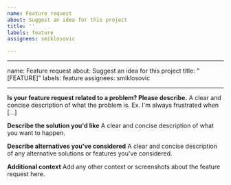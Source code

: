 ```yaml
---
name: Feature request
about: Suggest an idea for this project
title: ''
labels: feature
assignees: smiklosovic

---
```


---
name: Feature request
about: Suggest an idea for this project
title: "[FEATURE]"
labels: feature
assignees: smiklosovic

---

**Is your feature request related to a problem? Please describe.**
A clear and concise description of what the problem is. Ex. I'm always frustrated when [...]

**Describe the solution you'd like**
A clear and concise description of what you want to happen.

**Describe alternatives you've considered**
A clear and concise description of any alternative solutions or features you've considered.

**Additional context**
Add any other context or screenshots about the feature request here.
